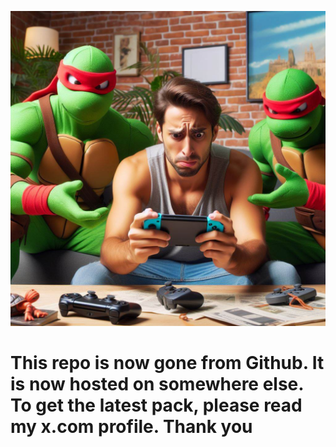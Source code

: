 ![gone](https://github.com/sthetix/HATS/blob/main/OIG1.jpg)

# This repo is now gone from Github. It is now hosted on somewhere else. To get the latest pack, please read my x.com profile. Thank you
